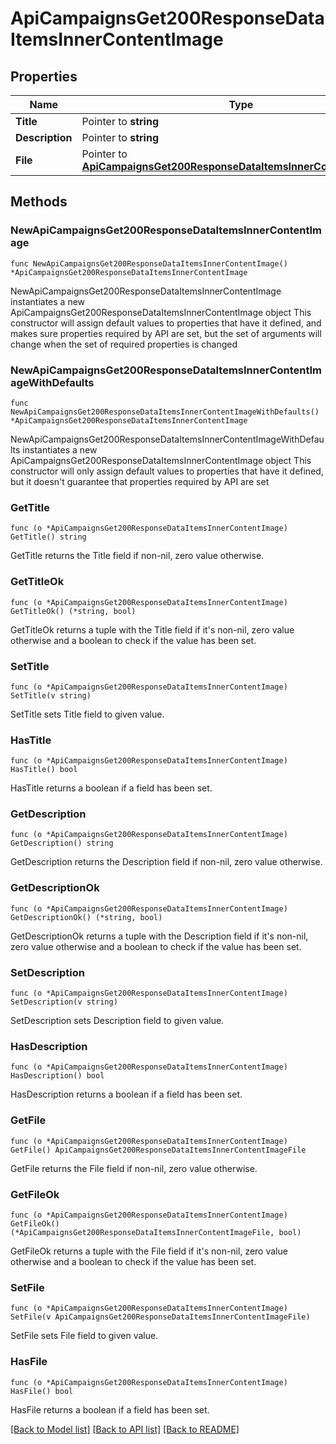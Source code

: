 # ApiCampaignsGet200ResponseDataItemsInnerContentImage

## Properties

Name | Type | Description | Notes
------------ | ------------- | ------------- | -------------
**Title** | Pointer to **string** |  | [optional] 
**Description** | Pointer to **string** |  | [optional] 
**File** | Pointer to [**ApiCampaignsGet200ResponseDataItemsInnerContentImageFile**](ApiCampaignsGet200ResponseDataItemsInnerContentImageFile.md) |  | [optional] 

## Methods

### NewApiCampaignsGet200ResponseDataItemsInnerContentImage

`func NewApiCampaignsGet200ResponseDataItemsInnerContentImage() *ApiCampaignsGet200ResponseDataItemsInnerContentImage`

NewApiCampaignsGet200ResponseDataItemsInnerContentImage instantiates a new ApiCampaignsGet200ResponseDataItemsInnerContentImage object
This constructor will assign default values to properties that have it defined,
and makes sure properties required by API are set, but the set of arguments
will change when the set of required properties is changed

### NewApiCampaignsGet200ResponseDataItemsInnerContentImageWithDefaults

`func NewApiCampaignsGet200ResponseDataItemsInnerContentImageWithDefaults() *ApiCampaignsGet200ResponseDataItemsInnerContentImage`

NewApiCampaignsGet200ResponseDataItemsInnerContentImageWithDefaults instantiates a new ApiCampaignsGet200ResponseDataItemsInnerContentImage object
This constructor will only assign default values to properties that have it defined,
but it doesn't guarantee that properties required by API are set

### GetTitle

`func (o *ApiCampaignsGet200ResponseDataItemsInnerContentImage) GetTitle() string`

GetTitle returns the Title field if non-nil, zero value otherwise.

### GetTitleOk

`func (o *ApiCampaignsGet200ResponseDataItemsInnerContentImage) GetTitleOk() (*string, bool)`

GetTitleOk returns a tuple with the Title field if it's non-nil, zero value otherwise
and a boolean to check if the value has been set.

### SetTitle

`func (o *ApiCampaignsGet200ResponseDataItemsInnerContentImage) SetTitle(v string)`

SetTitle sets Title field to given value.

### HasTitle

`func (o *ApiCampaignsGet200ResponseDataItemsInnerContentImage) HasTitle() bool`

HasTitle returns a boolean if a field has been set.

### GetDescription

`func (o *ApiCampaignsGet200ResponseDataItemsInnerContentImage) GetDescription() string`

GetDescription returns the Description field if non-nil, zero value otherwise.

### GetDescriptionOk

`func (o *ApiCampaignsGet200ResponseDataItemsInnerContentImage) GetDescriptionOk() (*string, bool)`

GetDescriptionOk returns a tuple with the Description field if it's non-nil, zero value otherwise
and a boolean to check if the value has been set.

### SetDescription

`func (o *ApiCampaignsGet200ResponseDataItemsInnerContentImage) SetDescription(v string)`

SetDescription sets Description field to given value.

### HasDescription

`func (o *ApiCampaignsGet200ResponseDataItemsInnerContentImage) HasDescription() bool`

HasDescription returns a boolean if a field has been set.

### GetFile

`func (o *ApiCampaignsGet200ResponseDataItemsInnerContentImage) GetFile() ApiCampaignsGet200ResponseDataItemsInnerContentImageFile`

GetFile returns the File field if non-nil, zero value otherwise.

### GetFileOk

`func (o *ApiCampaignsGet200ResponseDataItemsInnerContentImage) GetFileOk() (*ApiCampaignsGet200ResponseDataItemsInnerContentImageFile, bool)`

GetFileOk returns a tuple with the File field if it's non-nil, zero value otherwise
and a boolean to check if the value has been set.

### SetFile

`func (o *ApiCampaignsGet200ResponseDataItemsInnerContentImage) SetFile(v ApiCampaignsGet200ResponseDataItemsInnerContentImageFile)`

SetFile sets File field to given value.

### HasFile

`func (o *ApiCampaignsGet200ResponseDataItemsInnerContentImage) HasFile() bool`

HasFile returns a boolean if a field has been set.


[[Back to Model list]](../README.md#documentation-for-models) [[Back to API list]](../README.md#documentation-for-api-endpoints) [[Back to README]](../README.md)


